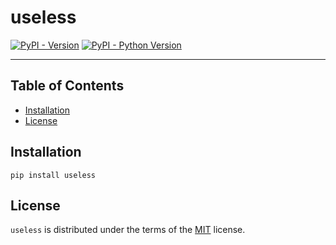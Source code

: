 # useless

[![PyPI - Version](https://img.shields.io/pypi/v/useless.svg)](https://pypi.org/project/useless)
[![PyPI - Python Version](https://img.shields.io/pypi/pyversions/useless.svg)](https://pypi.org/project/useless)

-----

## Table of Contents

- [Installation](#installation)
- [License](#license)

## Installation

```console
pip install useless
```

## License

`useless` is distributed under the terms of the [MIT](https://spdx.org/licenses/MIT.html) license.
